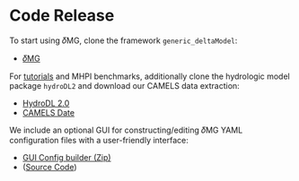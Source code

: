# Code Release

To start using 𝛿MG, clone the framework `generic_deltaModel`:

- [𝛿MG](https://github.com/mhpi/generic_deltaModel)

For [tutorials](https://github.com/mhpi/generic_deltaModel/tree/master/example) and MHPI benchmarks, additionally clone the hydrologic model package `hydroDL2` and download our CAMELS data extraction:

- [HydroDL 2.0](https://github.com/mhpi/hydroDL2)
- [CAMELS Date ](https://mhpi-spatial.s3.us-east-2.amazonaws.com/mhpi-release/camels/camels_data.zip)

We include an optional GUI for constructing/editing 𝛿MG YAML configuration files with a user-friendly interface:

- [GUI Config builder (Zip)](https://mhpi-spatial.s3.us-east-2.amazonaws.com/mhpi-release/config_builder_gui/Config+Builder+GUI.zip)
- ([Source Code](https://github.com/mhpi/GUI-Config-builder))
